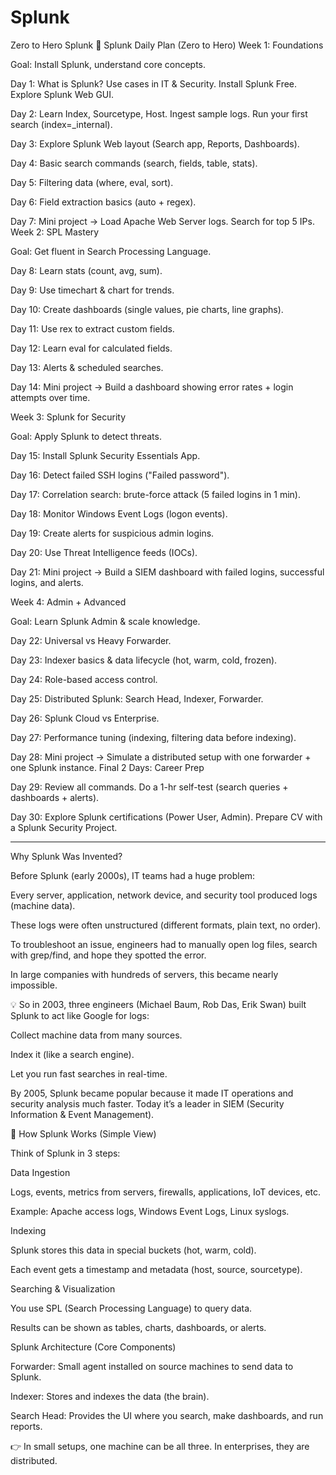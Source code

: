 # Splunk
Zero to Hero Splunk
📅 Splunk Daily Plan (Zero to Hero)
Week 1: Foundations

Goal: Install Splunk, understand core concepts.

Day 1: What is Splunk? Use cases in IT & Security. Install Splunk Free. Explore Splunk Web GUI.

Day 2: Learn Index, Sourcetype, Host. Ingest sample logs. Run your first search (index=_internal).

Day 3: Explore Splunk Web layout (Search app, Reports, Dashboards).

Day 4: Basic search commands (search, fields, table, stats).

Day 5: Filtering data (where, eval, sort).

Day 6: Field extraction basics (auto + regex).

Day 7: Mini project → Load Apache Web Server logs. Search for top 5 IPs.
Week 2: SPL Mastery

Goal: Get fluent in Search Processing Language.

Day 8: Learn stats (count, avg, sum).

Day 9: Use timechart & chart for trends.

Day 10: Create dashboards (single values, pie charts, line graphs).

Day 11: Use rex to extract custom fields.

Day 12: Learn eval for calculated fields.

Day 13: Alerts & scheduled searches.

Day 14: Mini project → Build a dashboard showing error rates + login attempts over time.


Week 3: Splunk for Security

Goal: Apply Splunk to detect threats.

Day 15: Install Splunk Security Essentials App.

Day 16: Detect failed SSH logins ("Failed password").

Day 17: Correlation search: brute-force attack (5 failed logins in 1 min).

Day 18: Monitor Windows Event Logs (logon events).

Day 19: Create alerts for suspicious admin logins.

Day 20: Use Threat Intelligence feeds (IOCs).

Day 21: Mini project → Build a SIEM dashboard with failed logins, successful logins, and alerts.

Week 4: Admin + Advanced

Goal: Learn Splunk Admin & scale knowledge.

Day 22: Universal vs Heavy Forwarder.

Day 23: Indexer basics & data lifecycle (hot, warm, cold, frozen).

Day 24: Role-based access control.

Day 25: Distributed Splunk: Search Head, Indexer, Forwarder.

Day 26: Splunk Cloud vs Enterprise.

Day 27: Performance tuning (indexing, filtering data before indexing).

Day 28: Mini project → Simulate a distributed setup with one forwarder + one Splunk instance.
Final 2 Days: Career Prep

Day 29: Review all commands. Do a 1-hr self-test (search queries + dashboards + alerts).

Day 30: Explore Splunk certifications (Power User, Admin). Prepare CV with a Splunk Security Project.

------------------------------------------------------------------------------------------------------------------------


Why Splunk Was Invented?

Before Splunk (early 2000s), IT teams had a huge problem:

Every server, application, network device, and security tool produced logs (machine data).

These logs were often unstructured (different formats, plain text, no order).

To troubleshoot an issue, engineers had to manually open log files, search with grep/find, and hope they spotted the error.

In large companies with hundreds of servers, this became nearly impossible.

💡 So in 2003, three engineers (Michael Baum, Rob Das, Erik Swan) built Splunk to act like Google for logs:

Collect machine data from many sources.

Index it (like a search engine).

Let you run fast searches in real-time.

By 2005, Splunk became popular because it made IT operations and security analysis much faster. Today it’s a leader in SIEM (Security Information & Event Management).

🔹 How Splunk Works (Simple View)

Think of Splunk in 3 steps:

Data Ingestion

Logs, events, metrics from servers, firewalls, applications, IoT devices, etc.

Example: Apache access logs, Windows Event Logs, Linux syslogs.

Indexing

Splunk stores this data in special buckets (hot, warm, cold).

Each event gets a timestamp and metadata (host, source, sourcetype).

Searching & Visualization

You use SPL (Search Processing Language) to query data.

Results can be shown as tables, charts, dashboards, or alerts.

Splunk Architecture (Core Components)

Forwarder: Small agent installed on source machines to send data to Splunk.

Indexer: Stores and indexes the data (the brain).

Search Head: Provides the UI where you search, make dashboards, and run reports.

👉 In small setups, one machine can be all three. In enterprises, they are distributed.



